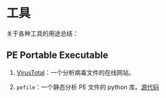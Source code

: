 # 工具

关于各种工具的用途总结：

## PE Portable Executable

1. [VirusTotal](http://www.virustotal.com/)：一个分析病毒文件的在线网站。

2. `pefile`：一个静态分析 PE 文件的 python 库。[源代码](https://github.com/erocarrera/pefile)

